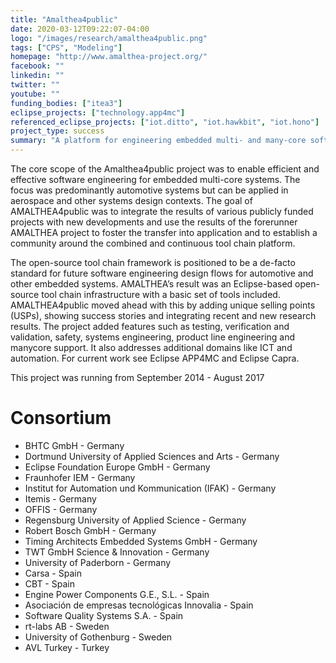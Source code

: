 ```yaml
---
title: "Amalthea4public"
date: 2020-03-12T09:22:07-04:00
logo: "/images/research/amalthea4public.png"
tags: ["CPS", "Modeling"]
homepage: "http://www.amalthea-project.org/"
facebook: ""
linkedin: ""
twitter: ""
youtube: ""
funding_bodies: ["itea3"]
eclipse_projects: ["technology.app4mc"]
referenced_eclipse_projects: ["iot.ditto", "iot.hawkbit", "iot.hono"]
project_type: success
summary: "A platform for engineering embedded multi- and many-core software systems."
---
```

The core scope of the Amalthea4public project was to enable efficient and effective software engineering for embedded multi-core systems. The focus was predominantly automotive systems but can be applied in aerospace and other systems design contexts. The goal of AMALTHEA4public was to integrate the results of various publicly funded projects with new developments and use the results of the forerunner AMALTHEA project to foster the transfer into application and to establish a community around the combined and continuous tool chain platform. 

The open-source tool chain framework is positioned to be a de-facto standard for future software engineering design flows for automotive and other embedded systems. AMALTHEA’s result was an Eclipse-based open-source tool chain infrastructure with a basic set of tools included. AMALTHEA4public moved ahead with this by adding unique selling points (USPs), showing success stories and integrating recent and new research results. The project added features such as testing, verification and validation, safety, systems engineering, product line engineering and manycore support. It also addresses additional domains like ICT and automation. For current work see Eclipse APP4MC and Eclipse Capra.

This project was running from  September 2014 - August 2017

# Consortium

* BHTC GmbH - Germany
* Dortmund University of Applied Sciences and Arts - Germany
* Eclipse Foundation Europe GmbH - Germany
* Fraunhofer IEM - Germany
* Institut for Automation und Kommunication (IFAK) - Germany
* Itemis - Germany
* OFFIS - Germany
* Regensburg University of Applied Science - Germany
* Robert Bosch GmbH - Germany
* Timing Architects Embedded Systems GmbH - Germany
* TWT GmbH Science & Innovation - Germany
* University of Paderborn - Germany
* Carsa - Spain
* CBT - Spain
* Engine Power Components G.E., S.L. - Spain
* Asociación de empresas tecnológicas Innovalia - Spain
* Software Quality Systems S.A. - Spain
* rt-labs AB - Sweden
* University of Gothenburg - Sweden
* AVL Turkey - Turkey

